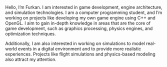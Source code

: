 Hello, I’m Furkan. I am interested in game development, engine architecture, and simulation technologies. I am a computer programming student, and I’m working on projects like developing my own game engine using C++ and OpenGL. I aim to gain in-depth knowledge in areas that are the core of game development, such as graphics processing, physics engines, and optimization techniques.

Additionally, I am also interested in working on simulations to model real-world events in a digital environment and to provide more realistic experiences. Projects like flight simulations and physics-based modeling also attract my attention.